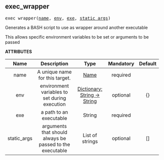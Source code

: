 <!-- Generated with Stardoc: http://skydoc.bazel.build -->

<a name="#exec_wrapper"></a>

## exec_wrapper

<pre>
exec_wrapper(<a href="#exec_wrapper-name">name</a>, <a href="#exec_wrapper-env">env</a>, <a href="#exec_wrapper-exe">exe</a>, <a href="#exec_wrapper-static_args">static_args</a>)
</pre>


Generates a BASH script to use as wrapper around another executable

This allows specific environment variables to be set or arguments to be passed


**ATTRIBUTES**


| Name  | Description | Type | Mandatory | Default |
| :-------------: | :-------------: | :-------------: | :-------------: | :-------------: |
| name |  A unique name for this target.   | <a href="https://bazel.build/docs/build-ref.html#name">Name</a> | required |  |
| env |  environment variables to set during execution   | <a href="https://bazel.build/docs/skylark/lib/dict.html">Dictionary: String -> String</a> | optional | {} |
| exe |  a path to an executable   | String | required |  |
| static_args |  arguments that should always be passed to the executable   | List of strings | optional | [] |


